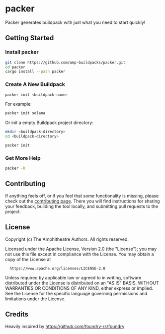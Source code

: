 # packer

Packer generates buildpack with just what you need to start quickly!

## Getting Started

### Install packer

```bash
git clone https://github.com/amp-buildpacks/packer.git
cd packer
cargo install --path packer
```

### Create A New Buildpack

```bash
packer init <buildpack-name>
```

For example:

```bash
packer init solana
```

Or init a empty Buildpack project directory:

```bash
mkdir <buildpack-directory>
cd <buildpack-directory>

packer init
```

### Get More Help

```bash
packer -h
```

## Contributing

If anything feels off, or if you feel that some functionality is missing, please
check out the [contributing
page](https://docs.amphitheatre.app/contributing/). There you will find
instructions for sharing your feedback, building the tool locally, and
submitting pull requests to the project.

## License

Copyright (c) The Amphitheatre Authors. All rights reserved.

Licensed under the Apache License, Version 2.0 (the "License");
you may not use this file except in compliance with the License.
You may obtain a copy of the License at

      https://www.apache.org/licenses/LICENSE-2.0

Unless required by applicable law or agreed to in writing, software
distributed under the License is distributed on an "AS IS" BASIS,
WITHOUT WARRANTIES OR CONDITIONS OF ANY KIND, either express or implied.
See the License for the specific language governing permissions and
limitations under the License.

## Credits

Heavily inspired by https://github.com/foundry-rs/foundry
